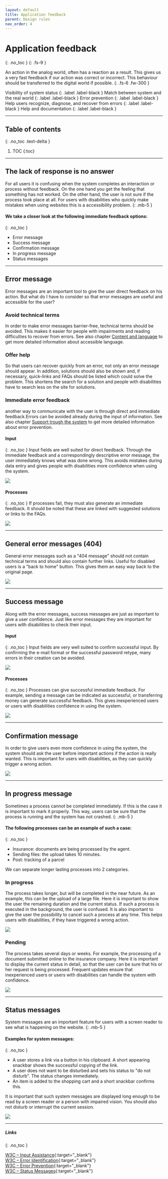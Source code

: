 ```yaml
---
layout: default
title: Application feedback
parent: Design rules
nav_order: 4
---
```


# Application feedback
{: .no_toc }
{: .fs-9 }

An action in the analog world, often has a reaction as a result. This gives us a very fast feedback if our action was correct or incorrect. This behaviour should be transferred to the digital world if possible.
{: .fs-6 .fw-300 }

Visibility of system status
{: .label .label-black }
Match between system and the real world
{: .label .label-black }
Error prevention
{: .label .label-black }
Help users recognize, diagnose, and recover from errors
{: .label .label-black }
Help and documentation
{: .label .label-black }

---

## Table of contents
{: .no_toc .text-delta }

1. TOC
{:toc}

---

## The lack of response is no answer
For all users it is confusing when the system completes an interaction or process without feedback. On the one hand you get the feeling that something has not worked. On the other hand, the user is not sure if the process took place at all. For users with disabilities who quickly make mistakes when using websites this is a accessibility problem.
{: .mb-5 }

#### We take a closer look at the following immediate feedback options:
{: .no_toc }

- Error message
- Success message
- Confirmation message
- In progress message
- Status messages

---

## Error message
Error messages are an important tool to give the user direct feedback on his action. But what do I have to consider so that error messages are useful and accessible for the user?

### Avoid technical terms
In order to make error messages barrier-free, technical terms should be avoided. This makes it easier for people with impairments and reading difficulties to recover from errors. See also chapter [Content and language](/Accessibility-Designer-Guide/docs/Architecture/content-and-language) to get more detailed information about accessible language. 

### Offer help
So that users can recover quickly from an error, not only an error message should appear. In addition, solutions should also be shown and, if necessary, quick-links and FAQs should be listed which could solve the problem. This shortens the search for a solution and people with disabilities have to search less on the site for solutions.

### Immediate error feedback
another way to communicate with the user is through direct and immediate feedback.Errors can be avoided already during the input of information. See also chapter [Support trough the system](/Accessibility-Designer-Guide/docs/Architecture/support-through-the-system) to get more detailed information about error prevention. 

#### Input
{: .no_toc }
Input fields are well suited for direct feedback. Through the immediate feedback and a correspondingly descriptive error message, the user immediately knows what was done wrong. This avoids mistakes during data entry and gives people with disabilities more confidence when using the system.

![](//placehold.it/800x200)

#### Processes
{: .no_toc }
If processes fail, they must also generate an immediate feedback. It should be noted that these are linked with suggested solutions or links to the FAQs.

![](//placehold.it/800x200)

---

## General error messages (404)
General error messages such as a "404 message" should not contain technical terms and should also contain further links. Useful for disabled users is a "back to home" button. This gives them an easy way back to the original page.

![](//placehold.it/800x200)

---

## Success message
Along with the error messages, success messages are just as important to give a user confidence. Just like error messages they are important for users with disabilities to check their input.

#### Input
{: .no_toc }
Input fields are very well suited to confirm successful input. By confirming the e-mail format or the successful password retype, many errors in their creation can be avoided. 

![](//placehold.it/800x200)


#### Processes
{: .no_toc }
Processes can give successful immediate feedback. For example, sending a message can be indicated as successful, or transferring money can generate successful feedback. This gives inexperienced users or users with disabilities confidence in using the system.

![](//placehold.it/800x200)

---

## Confirmation message
In order to give users even more confidence in using the system, the system should ask the user before important actions if the action is really wanted. This is important for users with disabilities, as they can quickly trigger a wrong action.

![](//placehold.it/800x200)

---

## In progress message
Sometimes a process cannot be completed immediately. If this is the case it is important to mark it properly. This way, users can be sure that the process is running and the system has not crashed.
{: .mb-5 }

#### The following processes can be an example of such a case:
{: .no_toc }

- Insurance: documents are being processed by the agent.
- Sending files: the upload takes 10 minutes.
- Post: tracking of a parcel

We can separate longer lasting processes into 2 categories. 

### In progress
The process takes longer, but will be completed in the near future. As an example, this can be the upload of a large file. Here it is important to show the user the remaining duration and the current status. If such a process is executed in the background, the user is confused. It is also important to give the user the possibility to cancel such a process at any time. This helps users with disabilities, if they have triggered a wrong action.

![](//placehold.it/800x200)

### Pending
The process takes several days or weeks. For example, the processing of a document submitted online to the insurance company. Here it is important to display the current status in detail, so that the user can be sure that his or her request is being processed. Frequent updates ensure that inexperienced users or users with disabilities can handle the system with confidence.

![](//placehold.it/800x200)

---

## Status messages
System messages are an important feature for users with a screen reader to see what is happening on the website. 
{: .mb-5 }

#### Examples for system messages:
{: .no_toc }

- A user stores a link via a button in his clipboard. A short appearing snackbar shows the successful copying of the link.
- A user does not want to be disturbed and sets his status to "do not disturb". The status changes immediately.
- An item is added to the shopping cart and a short snackbar confirms this.

It is important that such system messages are displayed long enough to be read by a screen reader or a person with impaired vision. You should also not disturb or interrupt the current session.

![](//placehold.it/800x200)

---

##### Links
{: .no_toc }

[W3C – Input Assistance](https://www.w3.org/WAI/WCAG21/Understanding/input-assistance "W3C – Input Assistance"){:target="_blank"} <br>
[W3C – Error Identification](https://www.w3.org/WAI/WCAG21/Understanding/error-identification "W3C – Error Identification"){:target="_blank"} <br>
[W3C – Error Prevention](https://www.w3.org/WAI/WCAG21/Understanding/error-prevention-legal-financial-data "W3C – Error Prevention"){:target="_blank"} <br>
[W3C – Status Messages](https://www.w3.org/WAI/WCAG21/Understanding/status-messages "W3C – Status Messages"){:target="_blank"} <br>

